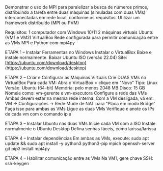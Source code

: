 
Demonstrar o uso de MPI para paralelizar a busca de números primos, distribuindo a tarefa entre duas máquinas (simuladas com duas VMs) interconectadas em rede local, conforme os requisitos. Utilizar um framework distribuído (MPI ou PVM)

Requisitos:
1 computador com Windows 10/11
2 máquinas virtuais Ubuntu (VM1 e VM2)
VirtualBox 
Rede configurada para permitir comunicação entre as VMs
MPI e Python com mpi4py

ETAPA 1 – Instalar Ferramentas no Windows
Instalar o VirtualBox
Baixe e instale normalmente.
Baixar Ubuntu ISO (versão 22.04)
Site: [https://ubuntu.com/download/desktop](https://ubuntu.com/download/desktop)

ETAPA 2 – Criar e Configurar as Máquinas Virtuais
Crie DUAS VMs no VirtualBox
Para cada VM:
Abra o VirtualBox > clique em "Novo"
Tipo: Linux
Versão: Ubuntu (64-bit)
Memória: pelo menos 2048 MB
Disco: 15 GB
Nomeie como: vm-gerente e vm-executora
Configure a rede das VMs
Ambas devem estar na mesma rede interna:
Com a VM desligada, vá em:
VM → Configurações → Rede
Mude de NAT para "Placa em modo Bridge"
Faça isso para ambas as VMs
Ligue as duas VMs
Verifique e anote os IPs de cada vm com o comando ip a 

ETAPA 3 – Instalar Ubuntu nas duas VMs
Inicie cada VM com a ISO
Instale normalmente o Ubuntu Desktop
Defina senhas fáceis, como larissa/larissa

ETAPA 4 – Instalar dependências
Em ambas as VMs, execute:
sudo apt update && sudo apt install -y python3 python3-pip mpich openssh-server git
pip3 install mpi4py

ETAPA 4 – Habilitar comunicação entre as VMs
Na VM1, gere chave SSH:
ssh-keygen
